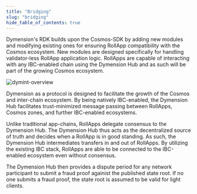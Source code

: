 ```yaml
---
title: "Bridging"
slug: "bridging"
hide_table_of_contents: true
---
```


Dymension's RDK builds upon the Cosmos-SDK by adding new modules and modifying existing ones for ensuring RollApp compatibility with the Cosmos ecosystem. New modules are designed specifically for handling validator-less RollApp application logic. RollApps are capable of interacting with any IBC-enabled chain using the Dymension Hub and as such will be part of the growing Cosmos ecosystem.

<div class="image-container-secondary">
    <img class="image--primary" src={require('../images/ibc-bridging.png').default} alt="dymint-overview" />
</div>

Dymension as a protocol is designed to facilitate the growth of the Cosmos and inter-chain ecosystem. By being natively IBC-enabled, the Dymension Hub facilitates trust-minimized message passing between RollApps, Cosmos zones, and further IBC-enabled ecosystems.

Unlike traditional app-chains, RollApps delegate consensus to the Dymension Hub. The Dymension Hub thus acts as the decentralized source of truth and decides when a RollApp is in good standing. As such, the Dymension Hub intermediates transfers in and out of RollApps. By utilizing the existing IBC stack, RollApps are able to be connected to the IBC-enabled ecosystem even without consensus.

The Dymension Hub then provides a dispute period for any network participant to submit a fraud proof againist the published state root. If no one submits a fraud proof, the state root is assumed to be valid for light clients.
